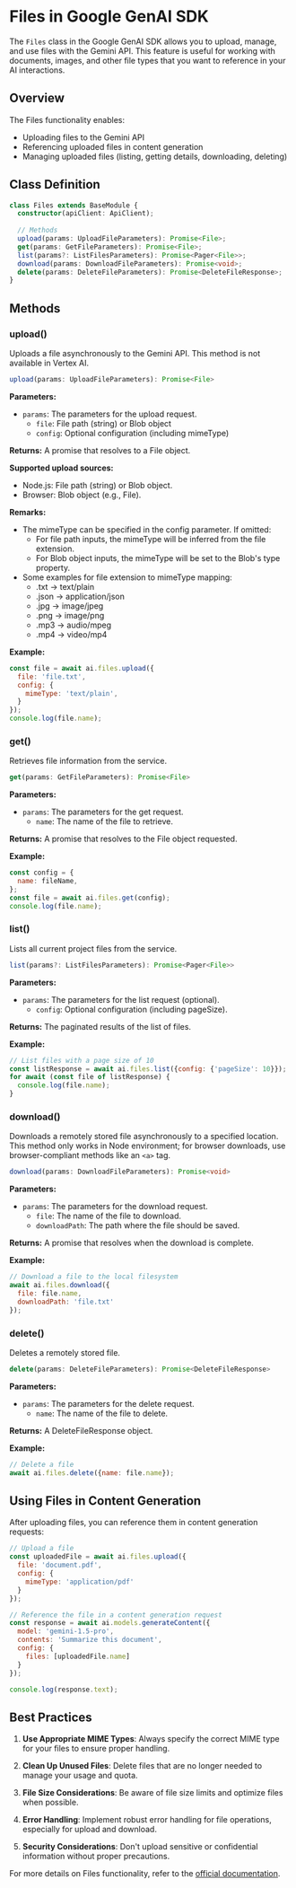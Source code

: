 # Files in Google GenAI SDK

The `Files` class in the Google GenAI SDK allows you to upload, manage, and use files with the Gemini API. This feature is useful for working with documents, images, and other file types that you want to reference in your AI interactions.

## Overview

The Files functionality enables:
- Uploading files to the Gemini API
- Referencing uploaded files in content generation
- Managing uploaded files (listing, getting details, downloading, deleting)

## Class Definition

```typescript
class Files extends BaseModule {
  constructor(apiClient: ApiClient);
  
  // Methods
  upload(params: UploadFileParameters): Promise<File>;
  get(params: GetFileParameters): Promise<File>;
  list(params?: ListFilesParameters): Promise<Pager<File>>;
  download(params: DownloadFileParameters): Promise<void>;
  delete(params: DeleteFileParameters): Promise<DeleteFileResponse>;
}
```

## Methods

### upload()

Uploads a file asynchronously to the Gemini API. This method is not available in Vertex AI.

```typescript
upload(params: UploadFileParameters): Promise<File>
```

**Parameters:**
- `params`: The parameters for the upload request.
  - `file`: File path (string) or Blob object
  - `config`: Optional configuration (including mimeType)

**Returns:** A promise that resolves to a File object.

**Supported upload sources:**
- Node.js: File path (string) or Blob object.
- Browser: Blob object (e.g., File).

**Remarks:**
- The mimeType can be specified in the config parameter. If omitted:
  - For file path inputs, the mimeType will be inferred from the file extension.
  - For Blob object inputs, the mimeType will be set to the Blob's type property.
- Some examples for file extension to mimeType mapping:
  - .txt → text/plain
  - .json → application/json
  - .jpg → image/jpeg
  - .png → image/png
  - .mp3 → audio/mpeg
  - .mp4 → video/mp4

**Example:**
```javascript
const file = await ai.files.upload({
  file: 'file.txt', 
  config: {
    mimeType: 'text/plain',
  }
});
console.log(file.name);
```

### get()

Retrieves file information from the service.

```typescript
get(params: GetFileParameters): Promise<File>
```

**Parameters:**
- `params`: The parameters for the get request.
  - `name`: The name of the file to retrieve.

**Returns:** A promise that resolves to the File object requested.

**Example:**
```javascript
const config = {
  name: fileName,
};
const file = await ai.files.get(config);
console.log(file.name);
```

### list()

Lists all current project files from the service.

```typescript
list(params?: ListFilesParameters): Promise<Pager<File>>
```

**Parameters:**
- `params`: The parameters for the list request (optional).
  - `config`: Optional configuration (including pageSize).

**Returns:** The paginated results of the list of files.

**Example:**
```javascript
// List files with a page size of 10
const listResponse = await ai.files.list({config: {'pageSize': 10}});
for await (const file of listResponse) {
  console.log(file.name);
}
```

### download()

Downloads a remotely stored file asynchronously to a specified location. This method only works in Node environment; for browser downloads, use browser-compliant methods like an `<a>` tag.

```typescript
download(params: DownloadFileParameters): Promise<void>
```

**Parameters:**
- `params`: The parameters for the download request.
  - `file`: The name of the file to download.
  - `downloadPath`: The path where the file should be saved.

**Returns:** A promise that resolves when the download is complete.

**Example:**
```javascript
// Download a file to the local filesystem
await ai.files.download({
  file: file.name,
  downloadPath: 'file.txt'
});
```

### delete()

Deletes a remotely stored file.

```typescript
delete(params: DeleteFileParameters): Promise<DeleteFileResponse>
```

**Parameters:**
- `params`: The parameters for the delete request.
  - `name`: The name of the file to delete.

**Returns:** A DeleteFileResponse object.

**Example:**
```javascript
// Delete a file
await ai.files.delete({name: file.name});
```

## Using Files in Content Generation

After uploading files, you can reference them in content generation requests:

```javascript
// Upload a file
const uploadedFile = await ai.files.upload({
  file: 'document.pdf',
  config: {
    mimeType: 'application/pdf'
  }
});

// Reference the file in a content generation request
const response = await ai.models.generateContent({
  model: 'gemini-1.5-pro',
  contents: 'Summarize this document',
  config: {
    files: [uploadedFile.name]
  }
});

console.log(response.text);
```

## Best Practices

1. **Use Appropriate MIME Types**: Always specify the correct MIME type for your files to ensure proper handling.

2. **Clean Up Unused Files**: Delete files that are no longer needed to manage your usage and quota.

3. **File Size Considerations**: Be aware of file size limits and optimize files when possible.

4. **Error Handling**: Implement robust error handling for file operations, especially for upload and download.

5. **Security Considerations**: Don't upload sensitive or confidential information without proper precautions.

For more details on Files functionality, refer to the [official documentation](https://googleapis.github.io/js-genai/release_docs/classes/files.Files.html).
